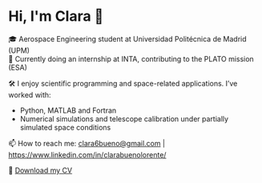 # Hi, I'm Clara 👋

🎓 Aerospace Engineering student at Universidad Politécnica de Madrid (UPM)  
🚀 Currently doing an internship at INTA, contributing to the PLATO mission (ESA)

🛠️ I enjoy scientific programming and space-related applications. I’ve worked with:
   - Python, MATLAB and Fortran
   - Numerical simulations and telescope calibration under partially simulated space conditions

📫 How to reach me: clara6bueno@gmail.com | https://www.linkedin.com/in/clarabuenolorente/ 

📄 [Download my CV](./Bueno_Clara_CV.pdf)
